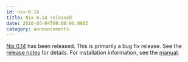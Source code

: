 ```yaml
---
id: nix-0.14
title: Nix 0.14 released 
date: 2010-03-04T00:00:00.000Z
category: announcements
---
```

[Nix 0.14](https://hydra.nixos.org/release/nix/nix-0.14) has been released. This is primarily a bug fix release. See the [release notes](https://hydra.nixos.org/build/281118/download/3/release-notes) for details. For installation information, see the [manual](https://hydra.nixos.org/build/281118/download/1/manual).
